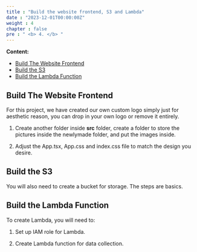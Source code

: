 ```yaml
---
title : "Build the website frontend, S3 and Lambda"
date : "2023-12-01T00:00:00Z"
weight : 4
chapter : false
pre : " <b> 4. </b> "
---
```


**Content:**
- [Build The Website Frontend](#build-the-website-frontend)
- [Build the S3](#build-the-s3)
- [Build the Lambda Function](#build-the-lambda-function)

## Build The Website Frontend

For this project, we have created our own custom logo simply just for aesthetic reason, you can drop in your own logo or remove it entirely.

1. Create another folder inside **src** folder, create a folder to store the pictures inside the newlymade folder, and put the images inside. 

2. Adjust the App.tsx, App.css and index.css file to match the design you desire.

## Build the S3

You will also need to create a bucket for storage. The steps are basics.

## Build the Lambda Function

To create Lambda, you will need to:

1. Set up IAM role for Lambda.

2. Create Lambda function for data collection.

